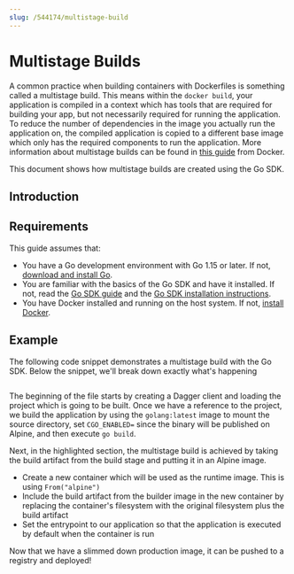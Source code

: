 ```yaml
---
slug: /544174/multistage-build
---
```


# Multistage Builds

A common practice when building containers with Dockerfiles is something called a multistage build. This means within the `docker build`, your application is compiled in a context which has tools that are required for building your app, but not necessarily required for running the application. To reduce the number of dependencies in the image you actually run the application on, the compiled application is copied to a different base image which only has the required components to run the application. More information about multistage builds can be found in [this guide](https://docs.docker.com/build/building/multi-stage/) from Docker.

This document shows how multistage builds are created using the Go SDK.

## Introduction

## Requirements

This guide assumes that:

- You have a Go development environment with Go 1.15 or later. If not, [download and install Go](https://go.dev/doc/install).
- You are familiar with the basics of the Go SDK and have it installed. If not, read the [Go SDK guide](../959738-get-started.md) and the [Go SDK installation instructions](../371491-install.md).
- You have Docker installed and running on the host system. If not, [install Docker](https://docs.docker.com/engine/install/).

## Example

The following code snippet demonstrates a multistage build with the Go SDK. Below the snippet, we'll break down exactly what's happening

```go file=../snippets/multistage-build/main.go

```

The beginning of the file starts by creating a Dagger client and loading the project which is going to be built. Once we have a reference to the project, we build the application by using the `golang:latest` image to mount the source directory, set `CGO_ENABLED=` since the binary will be published on Alpine, and then execute `go build`.

Next, in the highlighted section, the multistage build is achieved by taking the build artifact from the build stage and putting it in an Alpine image.

- Create a new container which will be used as the runtime image. This is using `From("alpine")`
- Include the build artifact from the builder image in the new container by replacing the container's filesystem with the original filesystem plus the build artifact
- Set the entrypoint to our application so that the application is executed by default when the container is run

Now that we have a slimmed down production image, it can be pushed to a registry and deployed!
